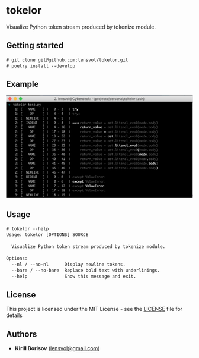 # tokelor

Visualize Python token stream produced by tokenize module.

## Getting started

```shell script
# git clone git@github.com:lensvol/tokelor.git
# poetry install --develop
```

## Example

![Example usage](https://raw.githubusercontent.com/lensvol/tokelor/master/docs/example.png)

## Usage
```
# tokelor --help
Usage: tokelor [OPTIONS] SOURCE

  Visualize Python token stream produced by tokenize module.

Options:
  --nl / --no-nl      Display newline tokens.
  --bare / --no-bare  Replace bold text with underlinings.
  --help              Show this message and exit.
```

## License

This project is licensed under the MIT License - see the [LICENSE](LICENSE) file for details


## Authors

* **Kirill Borisov** ([lensvol@gmail.com](mailto:lensvol@gmail.com))
